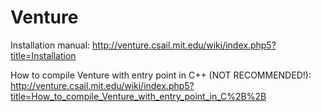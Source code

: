 Venture
=======

Installation manual: http://venture.csail.mit.edu/wiki/index.php5?title=Installation

How to compile Venture with entry point in C++ (NOT RECOMMENDED!): http://venture.csail.mit.edu/wiki/index.php5?title=How_to_compile_Venture_with_entry_point_in_C%2B%2B
